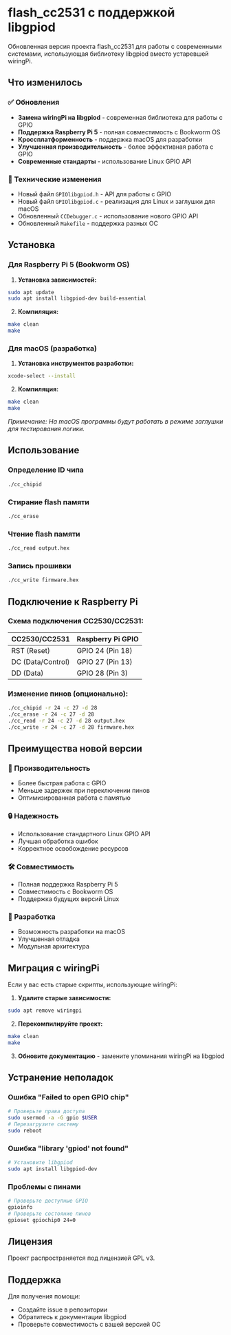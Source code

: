 # flash_cc2531 с поддержкой libgpiod

Обновленная версия проекта flash_cc2531 для работы с современными системами, использующая библиотеку libgpiod вместо устаревшей wiringPi.

## Что изменилось

### ✅ Обновления
- **Замена wiringPi на libgpiod** - современная библиотека для работы с GPIO
- **Поддержка Raspberry Pi 5** - полная совместимость с Bookworm OS
- **Кроссплатформенность** - поддержка macOS для разработки
- **Улучшенная производительность** - более эффективная работа с GPIO
- **Современные стандарты** - использование Linux GPIO API

### 🔧 Технические изменения
- Новый файл `GPIOlibgpiod.h` - API для работы с GPIO
- Новый файл `GPIOlibgpiod.c` - реализация для Linux и заглушки для macOS
- Обновленный `CCDebugger.c` - использование нового GPIO API
- Обновленный `Makefile` - поддержка разных ОС

## Установка

### Для Raspberry Pi 5 (Bookworm OS)

1. **Установка зависимостей:**
```bash
sudo apt update
sudo apt install libgpiod-dev build-essential
```

2. **Компиляция:**
```bash
make clean
make
```

### Для macOS (разработка)

1. **Установка инструментов разработки:**
```bash
xcode-select --install
```

2. **Компиляция:**
```bash
make clean
make
```

*Примечание: На macOS программы будут работать в режиме заглушки для тестирования логики.*

## Использование

### Определение ID чипа
```bash
./cc_chipid
```

### Стирание flash памяти
```bash
./cc_erase
```

### Чтение flash памяти
```bash
./cc_read output.hex
```

### Запись прошивки
```bash
./cc_write firmware.hex
```

## Подключение к Raspberry Pi

### Схема подключения CC2530/CC2531:

| CC2530/CC2531 | Raspberry Pi GPIO |
|----------------|-------------------|
| RST (Reset)    | GPIO 24 (Pin 18) |
| DC (Data/Control) | GPIO 27 (Pin 13) |
| DD (Data)      | GPIO 28 (Pin 3)  |

### Изменение пинов (опционально):
```bash
./cc_chipid -r 24 -c 27 -d 28
./cc_erase -r 24 -c 27 -d 28
./cc_read -r 24 -c 27 -d 28 output.hex
./cc_write -r 24 -c 27 -d 28 firmware.hex
```

## Преимущества новой версии

### 🚀 Производительность
- Более быстрая работа с GPIO
- Меньше задержек при переключении пинов
- Оптимизированная работа с памятью

### 🔒 Надежность
- Использование стандартного Linux GPIO API
- Лучшая обработка ошибок
- Корректное освобождение ресурсов

### 🛠️ Совместимость
- Полная поддержка Raspberry Pi 5
- Совместимость с Bookworm OS
- Поддержка будущих версий Linux

### 🧪 Разработка
- Возможность разработки на macOS
- Улучшенная отладка
- Модульная архитектура

## Миграция с wiringPi

Если у вас есть старые скрипты, использующие wiringPi:

1. **Удалите старые зависимости:**
```bash
sudo apt remove wiringpi
```

2. **Перекомпилируйте проект:**
```bash
make clean
make
```

3. **Обновите документацию** - замените упоминания wiringPi на libgpiod

## Устранение неполадок

### Ошибка "Failed to open GPIO chip"
```bash
# Проверьте права доступа
sudo usermod -a -G gpio $USER
# Перезагрузите систему
sudo reboot
```

### Ошибка "library 'gpiod' not found"
```bash
# Установите libgpiod
sudo apt install libgpiod-dev
```

### Проблемы с пинами
```bash
# Проверьте доступные GPIO
gpioinfo
# Проверьте состояние пинов
gpioset gpiochip0 24=0
```

## Лицензия

Проект распространяется под лицензией GPL v3.

## Поддержка

Для получения помощи:
- Создайте issue в репозитории
- Обратитесь к документации libgpiod
- Проверьте совместимость с вашей версией ОС 